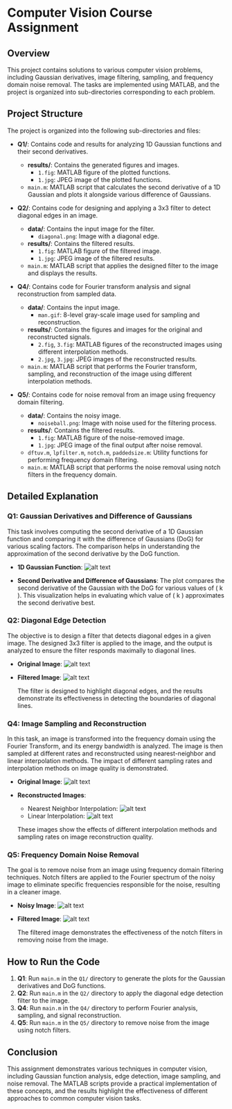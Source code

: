 # Computer Vision Course Assignment

## Overview

This project contains solutions to various computer vision problems, including Gaussian derivatives, image filtering, sampling, and frequency domain noise removal. The tasks are implemented using MATLAB, and the project is organized into sub-directories corresponding to each problem.

## Project Structure

The project is organized into the following sub-directories and files:

- **Q1/**: Contains code and results for analyzing 1D Gaussian functions and their second derivatives.
  - **results/**: Contains the generated figures and images.
    - `1.fig`: MATLAB figure of the plotted functions.
    - `1.jpg`: JPEG image of the plotted functions.
  - `main.m`: MATLAB script that calculates the second derivative of a 1D Gaussian and plots it alongside various difference of Gaussians.

- **Q2/**: Contains code for designing and applying a 3x3 filter to detect diagonal edges in an image.
  - **data/**: Contains the input image for the filter.
    - `diagonal.png`: Image with a diagonal edge.
  - **results/**: Contains the filtered results.
    - `1.fig`: MATLAB figure of the filtered image.
    - `1.jpg`: JPEG image of the filtered results.
  - `main.m`: MATLAB script that applies the designed filter to the image and displays the results.

- **Q4/**: Contains code for Fourier transform analysis and signal reconstruction from sampled data.
  - **data/**: Contains the input image.
    - `man.gif`: 8-level gray-scale image used for sampling and reconstruction.
  - **results/**: Contains the figures and images for the original and reconstructed signals.
    - `2.fig`, `3.fig`: MATLAB figures of the reconstructed images using different interpolation methods.
    - `2.jpg`, `3.jpg`: JPEG images of the reconstructed results.
  - `main.m`: MATLAB script that performs the Fourier transform, sampling, and reconstruction of the image using different interpolation methods.

- **Q5/**: Contains code for noise removal from an image using frequency domain filtering.
  - **data/**: Contains the noisy image.
    - `noiseball.png`: Image with noise used for the filtering process.
  - **results/**: Contains the filtered results.
    - `1.fig`: MATLAB figure of the noise-removed image.
    - `1.jpg`: JPEG image of the final output after noise removal.
  - `dftuv.m`, `lpfilter.m`, `notch.m`, `paddedsize.m`: Utility functions for performing frequency domain filtering.
  - `main.m`: MATLAB script that performs the noise removal using notch filters in the frequency domain.

## Detailed Explanation

### Q1: Gaussian Derivatives and Difference of Gaussians

This task involves computing the second derivative of a 1D Gaussian function and comparing it with the difference of Gaussians (DoG) for various scaling factors. The comparison helps in understanding the approximation of the second derivative by the DoG function.

- **1D Gaussian Function**:
  ![alt text](https://github.com/HosseinRezaei951/Computer_Vision_Course/blob/main/Exercises/1/results/1.jpg)

- **Second Derivative and Difference of Gaussians**:
  The plot compares the second derivative of the Gaussian with the DoG for various values of \( k \). This visualization helps in evaluating which value of \( k \) approximates the second derivative best.

### Q2: Diagonal Edge Detection

The objective is to design a filter that detects diagonal edges in a given image. The designed 3x3 filter is applied to the image, and the output is analyzed to ensure the filter responds maximally to diagonal lines.

- **Original Image**:
  ![alt text](https://github.com/HosseinRezaei951/Computer_Vision_Course/blob/main/Exercises/2/data/diagonal.png)

- **Filtered Image**:
  ![alt text](https://github.com/HosseinRezaei951/Computer_Vision_Course/blob/main/Exercises/2/results/1.jpg)
  
  The filter is designed to highlight diagonal edges, and the results demonstrate its effectiveness in detecting the boundaries of diagonal lines.

### Q4: Image Sampling and Reconstruction

In this task, an image is transformed into the frequency domain using the Fourier Transform, and its energy bandwidth is analyzed. The image is then sampled at different rates and reconstructed using nearest-neighbor and linear interpolation methods. The impact of different sampling rates and interpolation methods on image quality is demonstrated.

- **Original Image**:
  ![alt text](https://github.com/HosseinRezaei951/Computer_Vision_Course/blob/main/Exercises/4/results/2.jpg)

- **Reconstructed Images**:
  - Nearest Neighbor Interpolation:
    ![alt text](https://github.com/HosseinRezaei951/Computer_Vision_Course/blob/main/Exercises/4/results/2.jpg)
  - Linear Interpolation:
    ![alt text](https://github.com/HosseinRezaei951/Computer_Vision_Course/blob/main/Exercises/4/results/3.jpg)
    
  These images show the effects of different interpolation methods and sampling rates on image reconstruction quality.

### Q5: Frequency Domain Noise Removal

The goal is to remove noise from an image using frequency domain filtering techniques. Notch filters are applied to the Fourier spectrum of the noisy image to eliminate specific frequencies responsible for the noise, resulting in a cleaner image.

- **Noisy Image**:
  ![alt text](https://github.com/HosseinRezaei951/Computer_Vision_Course/blob/main/Exercises/5/data/noiseball.png)

- **Filtered Image**:
  ![alt text](https://github.com/HosseinRezaei951/Computer_Vision_Course/blob/main/Exercises/5/results/1.jpg)

  The filtered image demonstrates the effectiveness of the notch filters in removing noise from the image.

## How to Run the Code

1. **Q1**: Run `main.m` in the `Q1/` directory to generate the plots for the Gaussian derivatives and DoG functions.
2. **Q2**: Run `main.m` in the `Q2/` directory to apply the diagonal edge detection filter to the image.
3. **Q4**: Run `main.m` in the `Q4/` directory to perform Fourier analysis, sampling, and signal reconstruction.
4. **Q5**: Run `main.m` in the `Q5/` directory to remove noise from the image using notch filters.

## Conclusion

This assignment demonstrates various techniques in computer vision, including Gaussian function analysis, edge detection, image sampling, and noise removal. The MATLAB scripts provide a practical implementation of these concepts, and the results highlight the effectiveness of different approaches to common computer vision tasks.
